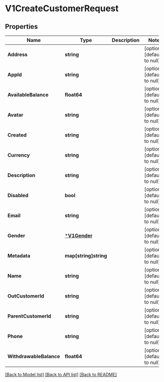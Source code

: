 # V1CreateCustomerRequest

## Properties
Name | Type | Description | Notes
------------ | ------------- | ------------- | -------------
**Address** | **string** |  | [optional] [default to null]
**AppId** | **string** |  | [optional] [default to null]
**AvailableBalance** | **float64** |  | [optional] [default to null]
**Avatar** | **string** |  | [optional] [default to null]
**Created** | **string** |  | [optional] [default to null]
**Currency** | **string** |  | [optional] [default to null]
**Description** | **string** |  | [optional] [default to null]
**Disabled** | **bool** |  | [optional] [default to null]
**Email** | **string** |  | [optional] [default to null]
**Gender** | [***V1Gender**](v1Gender.md) |  | [optional] [default to null]
**Metadata** | **map[string]string** |  | [optional] [default to null]
**Name** | **string** |  | [optional] [default to null]
**OutCustomerId** | **string** |  | [optional] [default to null]
**ParentCustomerId** | **string** |  | [optional] [default to null]
**Phone** | **string** |  | [optional] [default to null]
**WithdrawableBalance** | **float64** |  | [optional] [default to null]

[[Back to Model list]](../README.md#documentation-for-models) [[Back to API list]](../README.md#documentation-for-api-endpoints) [[Back to README]](../README.md)



